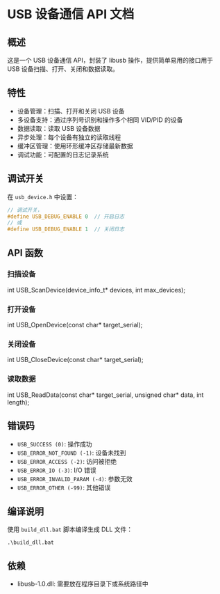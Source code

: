 # USB 设备通信 API 文档

## 概述

这是一个 USB 设备通信 API，封装了 libusb 操作，提供简单易用的接口用于 USB 设备扫描、打开、关闭和数据读取。

## 特性

- 设备管理：扫描、打开和关闭 USB 设备
- 多设备支持：通过序列号识别和操作多个相同 VID/PID 的设备
- 数据读取：读取 USB 设备数据
- 异步处理：每个设备有独立的读取线程
- 缓冲区管理：使用环形缓冲区存储最新数据
- 调试功能：可配置的日志记录系统

## 调试开关

在 `usb_device.h` 中设置：

```c
// 调试开关，
#define USB_DEBUG_ENABLE 0  // 开启日志
// 或
#define USB_DEBUG_ENABLE 1  // 关闭日志
```

## API 函数

### 扫描设备


int USB_ScanDevice(device_info_t* devices, int max_devices);


### 打开设备


int USB_OpenDevice(const char* target_serial);


### 关闭设备


int USB_CloseDevice(const char* target_serial);


### 读取数据


int USB_ReadData(const char* target_serial, unsigned char* data, int length);


## 错误码

- `USB_SUCCESS (0)`: 操作成功
- `USB_ERROR_NOT_FOUND (-1)`: 设备未找到
- `USB_ERROR_ACCESS (-2)`: 访问被拒绝
- `USB_ERROR_IO (-3)`: I/O 错误
- `USB_ERROR_INVALID_PARAM (-4)`: 参数无效
- `USB_ERROR_OTHER (-99)`: 其他错误

## 编译说明

使用 `build_dll.bat` 脚本编译生成 DLL 文件：

```
.\build_dll.bat
```

## 依赖

- libusb-1.0.dll: 需要放在程序目录下或系统路径中

